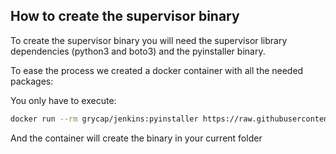 ## How to create the supervisor binary

To create the supervisor binary you will need the supervisor library dependencies (python3 and boto3) and the pyinstaller binary.

To ease the process we created a docker container with all the needed packages:

You only have to execute:

```sh
docker run --rm grycap/jenkins:pyinstaller https://raw.githubusercontent.com/grycap/oscar/master/src/providers/onpremises/openfaas/function/supervisor.py > supervisor
```

And the container will create the binary in your current folder